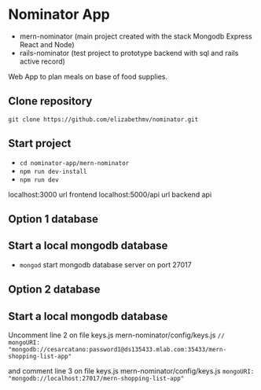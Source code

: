 # Nominator App

* mern-nominator (main project created with the stack Mongodb Express React and Node)
* rails-nominator (test project to prototype backend with sql and rails active record)

Web App to plan meals on base of food supplies.


## Clone repository

`git clone https://github.com/elizabethmv/nominator.git`

## Start project

* `cd nominator-app/mern-nominator`
* `npm run dev-install`
* `npm run dev`

localhost:3000 url frontend
localhost:5000/api url backend api

## Option 1 database

## Start a local mongodb database

* `mongod` start mongodb database server on port 27017

## Option 2 database

## Start a local mongodb database

Uncomment line 2 on file keys.js mern-nominator/config/keys.js
`// mongoURI: "mongodb://cesarcatano:password1@ds135433.mlab.com:35433/mern-shopping-list-app"`

and comment line 3 on file keys.js mern-nominator/config/keys.js
`mongoURI: "mongodb://localhost:27017/mern-shopping-list-app"`

